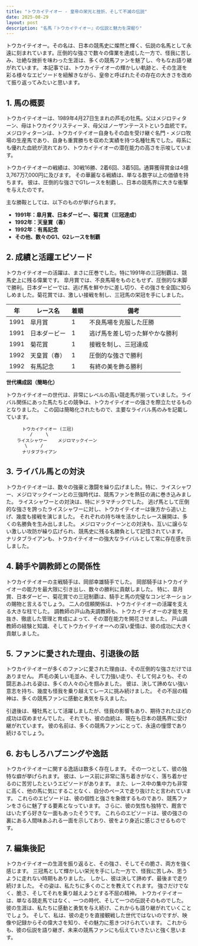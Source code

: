 ```yaml
---
title: "トウカイテイオー - 皇帝の栄光と挫折、そして不滅の伝説"
date: 2025-08-29
layout: post
description: "名馬『トウカイテイオー』の伝説と魅力を深堀り"
---
```


トウカイテイオー。その名は、日本の競馬史に燦然と輝く、伝説の名馬として永遠に刻まれています。圧倒的な強さで数々の偉業を達成した一方で、怪我に苦しみ、壮絶な挫折を味わった生涯は、多くの競馬ファンを魅了し、今もなお語り継がれています。  本記事では、トウカイテイオーの輝かしい軌跡と、その生涯を彩る様々なエピソードを紐解きながら、皇帝と呼ばれたその存在の大きさを改めて振り返ってみたいと思います。


## 1. 馬の概要


トウカイテイオーは、1989年4月27日生まれの芦毛の牡馬。父はメジロティターン、母はトウカイクリスティーヌ、母父はノーザンテーストという血統です。  メジロティターンは、トウカイテイオー自身もその血を受け継ぐ名門・メジロ牧場の生産馬であり、自身も重賞勝ちを収めた実績を持つ名種牡馬でした。母系にも優れた血統が流れており、トウカイテイオーの潜在能力の高さを示唆しています。

トウカイテイオーの戦績は、30戦16勝、2着6回、3着5回。通算獲得賞金は4億3,767万7,000円に及びます。  その華麗なる戦績は、単なる数字以上の価値を持ちます。  彼は、圧倒的な強さでG1レースを制覇し、日本の競馬界に大きな衝撃を与えたのです。

主な勝鞍としては、以下のものが挙げられます。

* **1991年：皐月賞、日本ダービー、菊花賞（三冠達成）**
* **1992年：天皇賞（春）**
* **1992年：有馬記念**
* **その他、数々のG1、G2レースを制覇**


## 2. 成績と活躍エピソード


トウカイテイオーの活躍は、まさに圧巻でした。特に1991年の三冠制覇は、競馬史上に残る偉業です。  皐月賞では、不良馬場をものともせず、圧倒的な末脚で勝利。日本ダービーでは、逃げ馬を鮮やかに差し切り、その強さを全国に知らしめました。菊花賞では、激しい接戦を制し、三冠馬の栄冠を手にしました。

| 年 | レース名             | 着順 | 備考                                      |
|---|----------------------|------|-------------------------------------------|
| 1991 | 皐月賞               | 1    | 不良馬場を克服した圧勝                     |
| 1991 | 日本ダービー           | 1    | 逃げ馬を差し切った鮮やかな勝利             |
| 1991 | 菊花賞               | 1    | 接戦を制し、三冠達成                       |
| 1992 | 天皇賞（春）           | 1    | 圧倒的な強さで勝利                         |
| 1992 | 有馬記念             | 1    | 有終の美を飾る勝利                         |


**世代構成図（簡略化）**

トウカイテイオーの世代は、非常にレベルの高い競走馬が揃っていました。ライバル関係にあった馬たちとの競争は、トウカイテイオーの強さを際立たせるものとなりました。  この図は簡略化されたもので、主要なライバル馬のみを記載しています。


```
      トウカイテイオー (三冠)
         /     \
    ライスシャワー    メジロマックイーン
       \     /
      ナリタブライアン
```


## 3. ライバル馬との対決


トウカイテイオーは、数々の強豪と激闘を繰り広げました。特に、ライスシャワー、メジロマックイーンとの三強時代は、競馬ファンを熱狂の渦に巻き込みました。  ライスシャワーとの対決は、特にドラマチックでした。  逃げ馬として圧倒的な強さを誇ったライスシャワーに対し、トウカイテイオーは後方から追い上げ、幾度も接戦を演じました。  それぞれの持ち味を活かしたレース展開は、多くの名勝負を生み出しました。 メジロマックイーンとの対決も、互いに譲らない激しい攻防が繰り広げられ、競馬史に残る名勝負として記憶されています。  ナリタブライアンも、トウカイテイオーの強大なライバルとして常に存在感を示しました。


## 4. 騎手や調教師との関係性


トウカイテイオーの主戦騎手は、岡部幸雄騎手でした。  岡部騎手はトウカイテイオーの能力を最大限に引き出し、数々の勝利に貢献しました。  特に、皐月賞、日本ダービー、菊花賞での三冠制覇は、騎手と馬の完璧なコンビネーションの賜物と言えるでしょう。  二人の信頼関係は、トウカイテイオーの活躍を支える大きな柱でした。  調教師の戸山為夫調教師も、トウカイテイオーの才能を見抜き、徹底した管理と育成によって、その潜在能力を開花させました。  戸山調教師の経験と知識、そしてトウカイテイオーへの深い愛情は、彼の成功に大きく貢献しました。


## 5. ファンに愛された理由、引退後の話


トウカイテイオーが多くのファンに愛された理由は、その圧倒的な強さだけではありません。  芦毛の美しい毛並み、そして力強い走り、そして何よりも、その闘志あふれる姿は、多くの人々の心を掴みました。  彼は、決して諦めない強い意志を持ち、幾度も怪我を乗り越えてレースに挑み続けました。  その不屈の精神は、多くの競馬ファンに感動と勇気を与えました。

引退後は、種牡馬として活躍しましたが、怪我の影響もあり、期待されたほどの成功は収めませんでした。 それでも、彼の血統は、現在も日本の競馬界に受け継がれています。  彼の名前は、多くの競馬ファンにとって、永遠の憧憬であり続けるでしょう。


## 6. おもしろハプニングや逸話


トウカイテイオーに関する逸話は数多く存在します。  その一つとして、彼の独特な癖が挙げられます。  彼は、レース前に非常に落ち着きがなく、落ち着かせるのに苦労したというエピソードがあります。  また、レース中の集中力も非常に高く、他の馬に気にすることなく、自分のペースで走り抜けたと言われています。  これらのエピソードは、彼の個性と強さを象徴するものであり、競馬ファンをさらに魅了する要素となっています。  さらに、彼の気性も独特で、厩舎ではいたずら好きな一面もあったそうです。  これらのエピソードは、彼の強さの裏にある人間味あふれる一面を示しており、彼をより身近に感じさせるものです。


## 7. 編集後記


トウカイテイオーの生涯を振り返ると、その強さ、そしてその脆さ、両方を強く感じます。  三冠馬として輝かしい栄光を手にした一方で、怪我に苦しみ、思うように走れない時期もありました。  しかし、彼は決して諦めず、最後まで走り続けました。  その姿は、私たちに多くのことを教えてくれます。  強さだけでなく、脆さ、そしてそれを乗り越えようとする不屈の精神。  トウカイテイオーは、単なる競走馬ではなく、一つの時代、そして一つの伝説そのものでした。  彼の生涯は、私たちに感動と勇気を与え続け、これからも語り継がれていくことでしょう。  そして、私は、彼の走りを直接観戦した世代ではないのですが、映像や記録からその偉大さを知り、その魅力に惹きつけられています。  これからも、彼の伝説を語り継ぎ、未来の競馬ファンにも伝えていきたいと強く思います。
